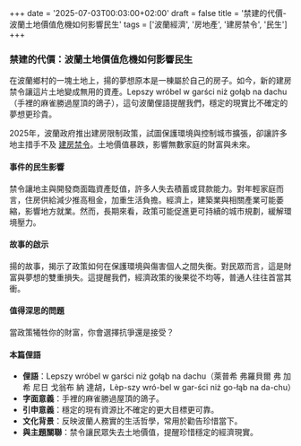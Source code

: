 +++
date = '2025-07-03T00:03:00+02:00'
draft = false
title = '禁建的代價-波蘭土地價值危機如何影響民生'
tags = ['波蘭經濟', '房地產', '建房禁令', '民生']
+++

### 禁建的代價：波蘭土地價值危機如何影響民生

在波蘭鄉村的一塊土地上，揚的夢想原本是一棟屬於自己的房子。如今，新的建房禁令讓這片土地變成無用的資產。Lepszy wróbel w garści niż gołąb na dachu（手裡的麻雀勝過屋頂的鴿子），這句波蘭俚語提醒我們，穩定的現實比不確定的夢想更珍貴。

2025年，波蘭政府推出建房限制政策，試圖保護環境與控制城市擴張，卻讓許多地主措手不及 [建房禁令](https://www.wnp.pl/budownictwo/surowy-zakaz-budowy-domow-dzialki-straca-cala-wartosc,958393.html)。土地價值暴跌，影響無數家庭的財富與未來。

#### 事件的民生影響

禁令讓地主與開發商面臨資產貶值，許多人失去積蓄或貸款能力。對年輕家庭而言，住房供給減少推高租金，加重生活負擔。經濟上，建築業與相關產業可能萎縮，影響地方就業。然而，長期來看，政策可能促進更可持續的城市規劃，緩解環境壓力。

#### 故事的啟示

揚的故事，揭示了政策如何在保護環境與傷害個人之間失衡。對民眾而言，這是財富與夢想的雙重損失。這提醒我們，經濟政策的後果從不均等，普通人往往首當其衝。

#### 值得深思的問題

當政策犧牲你的財富，你會選擇抗爭還是接受？

#### 本篇俚語

- **俚語**：Lepszy wróbel w garści niż gołąb na dachu（萊普希 弗羅貝爾 弗 加希 尼日 戈翁布 納 達胡，Lèp-szy wró-bel w gar-ści niż go-łąb na da-chu）
- **字面意義**：手裡的麻雀勝過屋頂的鴿子。
- **引申意義**：穩定的現有資源比不確定的更大目標更可靠。
- **文化背景**：反映波蘭人務實的生活哲學，常用於勸告珍惜當下。
- **與主題關聯**：禁令讓民眾失去土地價值，提醒珍惜穩定的經濟現實。